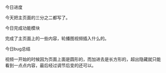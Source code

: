 今日进度

今天把主页面的三分之二都写了。

今日完成功能模块

完成了主页面上的一些内容，轮播图视频插入什么的。

今日bug总结

视频一开始的时候因为页面上面是圆形的，而加进去是长方形的，超出隐藏就只能看到一点点内容，最后经过调节后变的还可以。